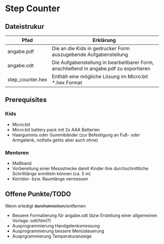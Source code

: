 # Step Counter

## Dateistrukur

| Pfad             | Erklärung                                                                             |
|------------------|---------------------------------------------------------------------------------------|
| angabe.pdf       | Die an die Kids in gedrucker Form auszugebende Aufgabenstellung                       |
| angabe.odt       | Die Aufgabenstellung in bearbeitbarer Form, anschließend in angabe.pdf zu exportieren |
| step_counter.hex | Enthält eine mögliche Lösung im Micro:bit *.hex Format                                |

## Prerequisites

### Kids

- Micro:bit
- Micro:bit battery pack mit 2x AAA Batterien
- Haargummis oder Gummibänder (zur Befestigung an Fuß- oder Armgelenk, notfalls gehts aber auch ohne)

### Mentoren 

- Maßband
- Vorbereitung einer Messstrecke damit Kinder ihre durchschnittliche Schrittlänge ermitteln können (ca. 5 m)
- Korridor- bzw. Raumlänge vermessen

## Offene Punkte/TODO

Wenn erledigt ~~durchstreichen~~/entfernen

- Bessere Formatierung für angabe.odt (bzw Erstellung einer allgemeinen Vorlage: odt/html?)
- Ausprogrammierung Handgelenksmessung
- Ausprogrammierung bessere Menüsteuerung
- Ausprgrammierung Temperaturanzeige